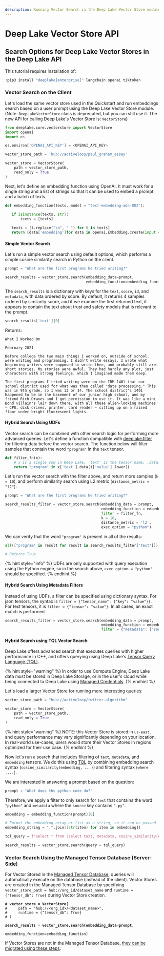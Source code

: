 ```yaml
---
description: Running Vector Search in the Deep Lake Vector Store module.
---
```


# Deep Lake Vector Store API

## Search Options for Deep Lake Vector Stores in the Deep Lake API

This tutorial requires installation of:

```bash
!pip3 install "deeplake[enterprise]" langchain openai tiktoken
```

### Vector Search on the Client

Let's load the same vector store used in the Quickstart and run embeddings search based on a user prompt using the Deep Lake Vector Store module. (Note: `DeepLakeVectorStore` class is deprecated, but you can still use it. The new API for calling Deep Lake's Vector Store is: `VectorStore`)

```python
from deeplake.core.vectorstore import VectorStore
import openai
import os

os.environ['OPENAI_API_KEY'] = <OPENAI_API_KEY>

vector_store_path = 'hub://activeloop/paul_graham_essay'

vector_store = VectorStore(
    path = vector_store_path,
    read_only = True
)
```

Next, let's define an embedding function using OpenAI. It must work for a single string and a list of strings so that it can be used to embed a prompt and a batch of texts.&#x20;

```python
def embedding_function(texts, model = "text-embedding-ada-002"):
   
   if isinstance(texts, str):
       texts = [texts]

   texts = [t.replace("\n", " ") for t in texts]
   return [data['embedding']for data in openai.Embedding.create(input = texts, model=model)['data']]
```

#### Simple Vector Search

Let's run a simple vector search using default options, which performs a simple cosine similarity search in Python on the client.&#x20;

```python
prompt = "What are the first programs he tried writing?"

search_results = vector_store.search(embedding_data=prompt, 
                                     embedding_function=embedding_function)
```

The `search_results` is a dictionary with keys for the `text`, `score`, `id`, and `metadata`, with data ordered by score. By default, it returns 4 samples ordered by similarity score, and if we examine the first returned text, it appears to contain the text about trust and safety models that is relevant to the prompt.

```python
search_results['text'][0]
```

Returns:

```
What I Worked On

February 2021

Before college the two main things I worked on, outside of school, were writing and programming. I didn't write essays. I wrote what beginning writers were supposed to write then, and probably still are: short stories. My stories were awful. They had hardly any plot, just characters with strong feelings, which I imagined made them deep.

The first programs I tried writing were on the IBM 1401 that our school district used for what was then called "data processing." This was in 9th grade, so I was 13 or 14. The school district's 1401 happened to be in the basement of our junior high school, and my friend Rich Draves and I got permission to use it. It was like a mini Bond villain's lair down there, with all these alien-looking machines — CPU, disk drives, printer, card reader — sitting up on a raised floor under bright fluorescent lights.
```

#### Hybrid Search Using UDFs

Vector search can be combined with other search logic for performing more advanced queries. Let's define a function compatible with [deeplake.filter](../../../getting-started/deep-learning/dataset-filtering.md) for filtering data before the vector search. The function below will filter samples that contain the word `"program"` in the `text` tensor.

```python
def filter_fn(x):
    # x is a single row in Deep Lake, 'text' is the tensor name, .data()['value'] is the method for fetching the data
    return "program" in x['text'].data()['value'].lower()
```

Let's run the vector search with the filter above, and return more samples (`k = 10`), and perform similarity search using L2 metric (`distance_metric = "l2"`):

```python
prompt = "What are the first programs he tried writing?"

search_results_filter = vector_store.search(embedding_data = prompt, 
                                            embedding_function = embedding_function,
                                            filter = filter_fn,
                                            k = 10,
                                            distance_metric = 'l2',
                                            exec_option = "python")
```

We can verity that the word `"program"` is present in all of the results:

```python
all(["program" in result for result in search_results_filter["text"]])

# Returns True
```

{% hint style="info" %}
UDFs are only supported with query execution using the Python engine, so in the search above, `exec_option = "python"` should be specified.
{% endhint %}

#### Hybrid Search Using Metadata Filters

Instead of using UDFs, a filter can be specified using dictionary syntax. For json tensors, the syntax is `filter = {"tensor_name": {"key": "value"}}`. For text tensors, it is `filter = {"tensor": "value"}`. In all cases, an exact match is performed.

```python
search_results_filter = vector_store.search(embedding_data = prompt, 
                                            embedding_function = embedding_function,
                                            filter = {"metadata": {"source": "paul_graham_essay.txt"}})
```

#### Hybrid Search using TQL Vector Search

Deep Lake offers advanced search that executes queries with higher performance in C++, and offers querying using Deep Lake's [Tensor Query Language (TQL)](../../../performance-features/querying-datasets/).&#x20;

{% hint style="warning" %}
In order to use Compute Engine, Deep Lake data must be stored in Deep Lake Storage, or in the user's cloud while being connected to Deep Lake using [Managed Credentials](../../../storage-and-credentials/managed-credentials/).&#x20;
{% endhint %}

Let's load a larger Vector Store for running more interesting queries:

```python
vector_store_path = "hub://activeloop/twitter-algorithm"

vector_store = VectorStore(
    path = vector_store_path,
    read_only = True
)
```

{% hint style="warning" %}
NOTE: this Vector Store is stored in `us-east`, and query performance may vary significantly depending on your location. In real-world use-cases, users would store their Vector Stores in regions optimized for their use case.
{% endhint %}

Now let's run a search that includes filtering of `text`, `metadata`, and `embedding` tensors. We do this using [TQL](../../../performance-features/querying-datasets/query-syntax.md) by combining embedding search syntax (`cosine_similarity(embedding, ...)`) and filtering syntax (`where ....`).&#x20;

We are interested in answering a prompt based on the question:

```python
prompt = "What does the python code do?"
```

Therefore, we apply a filter to only search for `text` that contains the word `"python"` and `metadata` where the `source` key contains `".py"`.

```python
embedding = embedding_function(prompt)[0]

# Format the embedding array or list as a string, so it can be passed in the REST API request.
embedding_string = ",".join([str(item) for item in embedding])

tql_query = f"select * from (select text, metadata, cosine_similarity(embedding, ARRAY[{embedding_string}]) as score where contains(text, 'python') or contains(metadata['source'], '.py')) order by score desc limit 5"
```

```python
search_results = vector_store.search(query = tql_query)
```

### Vector Search Using the Managed Tensor Database (Server-Side)

For Vector Stored in the [Managed Tensor Database](../../../performance-features/managed-database/), queries will automatically execute on the database (instead of the client). Vector Stores are created in the Managed Tensor Database by specifying `vector_store_path = hub://org_id/dataset_name` and `runtime = {"tensor_db": True}` during Vector Store creation.

<pre class="language-python"><code class="lang-python"><strong># vector_store = VectorStore(
</strong>#     path = "hub://&#x3C;org_id>/&#x3C;dataset_name>",
#     runtime = {"tensor_db": True}
# )
<strong>
</strong><strong>search_results = vector_store.search(embedding_data=prompt, 
</strong>                                     embedding_function=embedding_function)
</code></pre>

If Vector Stores are not in the Managed Tensor Database, [they can be migrated using these steps](../../../performance-features/managed-database/migrating-datasets-to-the-tensor-database.md):
